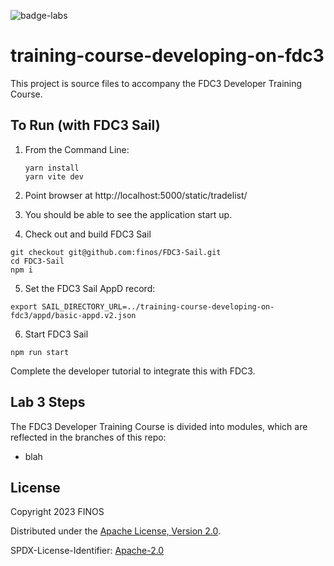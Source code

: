 ![badge-labs](https://user-images.githubusercontent.com/327285/230928932-7c75f8ed-e57b-41db-9fb7-a292a13a1e58.svg)

# training-course-developing-on-fdc3

This project is source files to accompany the FDC3 Developer Training Course.


## To Run (with FDC3 Sail)

1.  From the Command Line:
    ```
    yarn install
    yarn vite dev
    ```

2. Point browser at http://localhost:5000/static/tradelist/

3. You should be able to see the application start up.

4. Check out and build FDC3 Sail

```
git checkout git@github.com:finos/FDC3-Sail.git
cd FDC3-Sail
npm i
```

5. Set the FDC3 Sail AppD record:

```
export SAIL_DIRECTORY_URL=../training-course-developing-on-fdc3/appd/basic-appd.v2.json
```

6. Start FDC3 Sail

```
npm run start
```

Complete the developer tutorial to integrate this with FDC3.

## Lab 3 Steps

The FDC3 Developer Training Course is divided into modules, which are reflected in the branches of this repo:

- blah


## License

Copyright 2023 FINOS

Distributed under the [Apache License, Version 2.0](http://www.apache.org/licenses/LICENSE-2.0).

SPDX-License-Identifier: [Apache-2.0](https://spdx.org/licenses/Apache-2.0)
